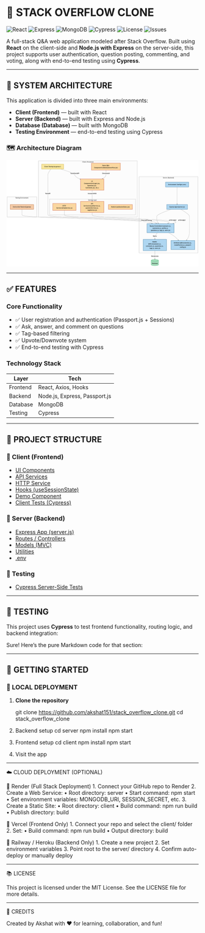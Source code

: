 # 💬 STACK OVERFLOW CLONE

![React](https://img.shields.io/badge/frontend-React-blue?logo=react)
![Express](https://img.shields.io/badge/backend-Express.js-lightgrey?logo=express)
![MongoDB](https://img.shields.io/badge/database-MongoDB-green?logo=mongodb)
![Cypress](https://img.shields.io/badge/testing-Cypress-9e34c9?logo=cypress)
![License](https://img.shields.io/github/license/akshat151/stack_overflow_clone)
![Issues](https://img.shields.io/github/issues/akshat151/stack_overflow_clone)

A full-stack Q&A web application modeled after Stack Overflow. Built using **React** on the client-side and **Node.js with Express** on the server-side, this project supports user authentication, question posting, commenting, and voting, along with end-to-end testing using **Cypress**.

---

## 🧠 SYSTEM ARCHITECTURE

This application is divided into three main environments:

- **Client (Frontend)** — built with React  
- **Server (Backend)** — built with Express and Node.js
- **Database (Database)** — built with MongoDB   
- **Testing Environment** — end-to-end testing using Cypress

### 🗺️ Architecture Diagram

![Class Diagram](diagram.png)

---

## ✅ FEATURES

### Core Functionality

- ✅ User registration and authentication (Passport.js + Sessions)
- ✅ Ask, answer, and comment on questions
- ✅ Tag-based filtering
- ✅ Upvote/Downvote system
- ✅ End-to-end testing with Cypress

### Technology Stack

| Layer     | Tech                          |
|-----------|-------------------------------|
| Frontend  | React, Axios, Hooks           |
| Backend   | Node.js, Express, Passport.js |
| Database  | MongoDB                       |
| Testing   | Cypress                       |

---

## 📁 PROJECT STRUCTURE

### 🔹 Client (Frontend)

- [UI Components](https://github.com/akshat151/stack_overflow_clone/tree/main/client/src/components/)
- [API Services](https://github.com/akshat151/stack_overflow_clone/tree/main/client/src/services/ApiServices/)
- [HTTP Service](https://github.com/akshat151/stack_overflow_clone/blob/main/client/src/services/httpServices/httpService.js)
- [Hooks (useSessionState)](https://github.com/akshat151/stack_overflow_clone/blob/main/client/src/hooks/useSessionState.jsx)
- [Demo Component](https://github.com/akshat151/stack_overflow_clone/blob/main/client/src/components/fakestackoverflow.jsx)
- [Client Tests (Cypress)](https://github.com/akshat151/stack_overflow_clone/tree/main/client/cypress/)

### 🔹 Server (Backend)

- [Express App (server.js)](https://github.com/akshat151/stack_overflow_clone/blob/main/server/server.js)
- [Routes / Controllers](https://github.com/akshat151/stack_overflow_clone/tree/main/server/routes/)
- [Models (MVC)](https://github.com/akshat151/stack_overflow_clone/tree/main/server/models/)
- [Utilities](https://github.com/akshat151/stack_overflow_clone/tree/main/server/utils/)
- [.env](https://github.com/akshat151/stack_overflow_clone/blob/main/server/.env)

### 🔹 Testing

- [Cypress Server-Side Tests](https://github.com/akshat151/stack_overflow_clone/tree/main/testing/)

---

## 🧪 TESTING

This project uses **Cypress** to test frontend functionality, routing logic, and backend integration:

Sure! Here’s the pure Markdown code for that section:

---

## 🧭 GETTING STARTED

### 🔧 LOCAL DEPLOYMENT

1. **Clone the repository**

   git clone https://github.com/akshat151/stack_overflow_clone.git
   cd stack_overflow_clone

2.	Backend setup
   cd server
   npm install
   npm start

3.	Frontend setup
    cd client
    npm install
    npm start

4.	Visit the app

---

☁️ CLOUD DEPLOYMENT (OPTIONAL)

🔹 Render (Full Stack Deployment)
	1.	Connect your GitHub repo to Render
	2.	Create a Web Service:
	•	Root directory: server
	•	Start command: npm start
	•	Set environment variables: MONGODB_URI, SESSION_SECRET, etc.
	3.	Create a Static Site:
	•	Root directory: client
	•	Build command: npm run build
	•	Publish directory: build

🔹 Vercel (Frontend Only)
	1.	Connect your repo and select the client/ folder
	2.	Set:
	•	Build command: npm run build
	•	Output directory: build

🔹 Railway / Heroku (Backend Only)
	1.	Create a new project
	2.	Set environment variables
	3.	Point root to the server/ directory
	4.	Confirm auto-deploy or manually deploy

---

📚 LICENSE

This project is licensed under the MIT License. See the LICENSE file for more details.

---
🙌 CREDITS

Created by Akshat with ❤️ for learning, collaboration, and fun!



